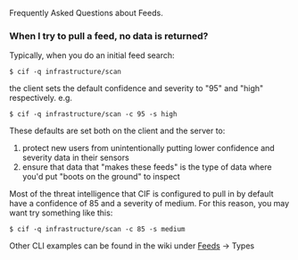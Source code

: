 Frequently Asked Questions about Feeds.


### When I try to pull a feed, no data is returned? ###
Typically, when you do an initial feed search:
```
$ cif -q infrastructure/scan
```

the client sets the default confidence and severity to "95" and "high" respectively. e.g.

```
$ cif -q infrastructure/scan -c 95 -s high
```

These defaults are set both on the client and the server to:
  1. protect new users from unintentionally putting lower confidence and severity data in their sensors
  1. ensure that data that "makes these feeds" is the type of data where you'd put "boots on the ground" to inspect

Most of the threat intelligence that CIF is configured to pull in by default have a confidence of 85 and a severity of medium. For this reason, you may want try something like this:

```
$ cif -q infrastructure/scan -c 85 -s medium
```

Other CLI examples can be found in the wiki under [Feeds](Feeds_v0.md) -> Types